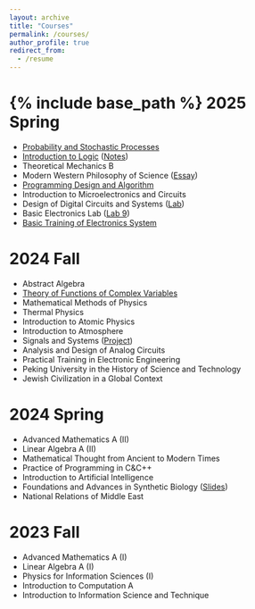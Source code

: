 ```yaml
---
layout: archive
title: "Courses"
permalink: /courses/
author_profile: true
redirect_from:
  - /resume
---
```


{% include base_path %}
2025 Spring
======
* [Probability and Stochastic Processes](/files/Stochastic.pdf)
* [Introduction to Logic](http://wangyanjing.com/intro2logic/) ([Notes](/files/Logic.pdf))
* Theoretical Mechanics B
* Modern Western Philosophy of Science ([Essay](/files/philosophy.pdf))
* [Programming Design and Algorithm](https://github.com/LeopoldWuhanZhou/Programming-Design-and-Algorithm)
* Introduction to Microelectronics and Circuits
* Design of Digital Circuits and Systems ([Lab](https://github.com/LeopoldWuhanZhou/Design-of-Digital-Circuits-and-Systems))
* Basic Electronics Lab ([Lab 9](https://github.com/LeopoldWuhanZhou/UART))
* [Basic Training of Electronics System](https://github.com/LeopoldWuhanZhou/Basic-Training-of-Electronics-System)

2024 Fall
======
* Abstract Algebra
* [Theory of Functions of Complex Variables](https://hlfang2106.github.io/courses/2024Fall.html)
* Mathematical Methods of Physics
* Thermal Physics
* Introduction to Atomic Physics
* Introduction to Atmosphere
* Signals and Systems ([Project](https://github.com/LeopoldWuhanZhou/Identify_Voice))
* Analysis and Design of Analog Circuits
* Practical Training in Electronic Engineering
* Peking University in the History of Science and Technology
* Jewish Civilization in a Global Context

2024 Spring
======
* Advanced Mathematics A (II)
* Linear Algebra A (II)
* Mathematical Thought from Ancient to Modern Times
* Practice of Programming in C&C++
* Introduction to Artificial Intelligence
* Foundations and Advances in Synthetic Biology ([Slides](https://leopoldwuhanzhou.github.io/files/genomic.pdf))
* National Relations of Middle East


2023 Fall
======
* Advanced Mathematics A (I)
* Linear Algebra A (I)
* Physics for Information Sciences (I)
* Introduction to Computation A
* Introduction to Information Science and Technique

